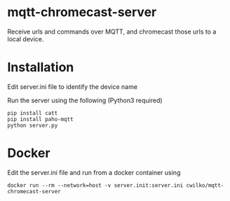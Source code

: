 # mqtt-chromecast-server

Receive urls and commands over MQTT, and chromecast those urls to a local device.

# Installation

Edit server.ini file to identify the device name

Run the server using the following (Python3 required)

    pip install catt
    pip install paho-mqtt
    python server.py


# Docker

Edit the server.ini file and run from a docker container using

    docker run --rm --network=host -v server.init:server.ini cwilko/mqtt-chromecast-server
